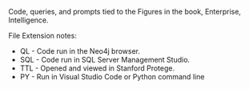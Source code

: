 Code, queries, and prompts tied to the Figures in the book, Enterprise, Intelligence.

File Extension notes:
<ul>
<li>QL - Code run in the Neo4j browser.</li>  
<li>SQL - Code run in SQL Server Management Studio.</li>
<li>TTL - Opened and viewed in Stanford Protege.</li>
<li>PY - Run in Visual Studio Code or Python command line</li>
</ul>
